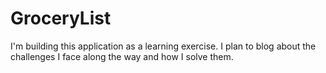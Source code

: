 # GroceryList
I'm building this application as a learning exercise. I plan to blog about the challenges I face along the way and how I solve them. 
